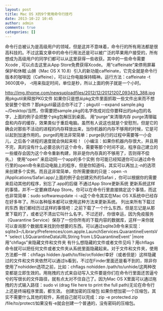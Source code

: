```yaml
---
layout: post
title: Mac OS X的9个常用命令行技巧
date: 2013-10-22 10:45
author: admin
comments: true
categories: []
---
```

命令行总被认为是高级用户的领域，但是这并不意味着，命令行的所有用法都是很高科技的。不过这篇文章中的命令行用法还是可以被广泛的苹果用户接受的，所有想成为高级用户的同学们都可以从这里获得一些收获。其中的一些命令需要Xcode , 可以点击这里从App Store免费获得Xcode。
用“caffeinate”来停用屏幕保护和休眠
山狮（Mac OS X 10.8）引入的新功能caffeinate，它完全就是命令行版本的咖啡因（Caffeine），可以让你电脑保持精神。运行方法：caffeinate -t 3600其中， -t用来指定时间，单位是秒，所以上面的例子就是一个小时。

http://img.ithome.com/newsuploadfiles/2012/12/20121207_093435_388.jpg
用pkgutil来释放PKG文件
如果你只是想从pkg文件里面抓取一些文件出来而不想安装整个软件？那pkgutil最适合你不过了：pkgutil --expand sample.pkg ~/Desktop/当然，你需要把sample.pkg的名字改成对应你要释出的pkg包的名字，上面的例子会把整个pkg包解压到桌面。
用“purge”来清理内存
purge清理磁盘和内存的缓存，效果类似于重启电脑。虽然有人说这也就是个安慰剂，但是它的确会对那些不活动的进程的内存释放出来，当你机器的内存不够用的时候，它是可以起到加速作用的。purge的用法非常简单：purge执行的过程中需要等一小会儿，之后各个进程的速度就会快起来啦！（小编注：如果你机器内存很大，并且用不完，真的没有什么必要总执行这个命令，需要等那个时间不说，程序自己建立的一些缓存会因为这个命令重新构建，除非是你内存真的不够用了，否则得不偿失。）
使用“open” 来启动同一个app的多个实例
你可能已经知道你可以通过命令行里的open命令来启动电脑上的程序，但是你知道吗，其实可以再加上-n的选项来创建多个实例。而且这非常简单，你所需要做的只是：open -n /Applications/Safari.app/上面的例子会创建另外的Safari ，你可以根据你的需要来启动其他的程序，别忘了.app的后缀
不通过App Store更新系统
更新系统这样的事情，并不一定要麻烦App Store。你可以在命令行里直接搞定这个事情，而这也非常简单：sudo softwareupdate -i -a这个命令其实在Mac OS X系统中已经存在好多年了。所以各种版本都可以使用这种方法来更新系统。
列出来所有下载过的东西
我们都经历过这样的事情吧：之前下载了一个什么东西，但是忘记是从那里下载的了，或者记不清出它叫什么名字。不过还好，你很幸运，因为免疫服务（Quarantine Service）保存了一份你所有的下载内容的数据库，这样一来你就可以查询那个数据库来找到你想要的东西。可以通过sqlite3命令来实现：sqlite3~/Library/Preferences/com.apple.LaunchServices.QuarantineEventsV* 'select LSQuarantineDataURLString from LSQuarantineEvent' |more
用“chflags”来隐藏文件和文件夹
有什么想隐藏的文件或者文件见吗？用chflags命令就可以把任何文件或者文件夹从系统里面隐藏起来。对于文件和文件夹，使用方法都一样：chflags hidden /path/to/file/or/folder/幸好（或者但是）这样隐藏过的文件和文件夹依然可以通过ls看到，不过在Finder里面还是看不到的，除非你使用了nohidden选项之前，比如：chflags nohidden /path/to/unhide/这两种改变都是立即生效的。用拖拽的方式来自动写入文件要是你们在命令行里面还苦逼兮兮的写很长的文件路径，就有点太对不住自己了。因为Mac OS X里面可以通过拖拽的方式输入路径：sudo vi (drag file here to print the full path)无论在命令行上还是终端程序里面，都生效。
创建加密的压缩包
如果你想加密一个压缩包，其实不需要什么其他的软件，系统自己就可以完成：zip -e protected.zip /file/to/protect/如果没有-e就会创建一个普通的，没有密码的压缩包。
